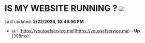 # IS MY WEBSITE RUNNING ? [![](https://img.shields.io/static/v1?label=Sponsor&message=%E2%9D%A4&logo=GitHub&color=%23fe8e86)](https://github.com/sponsors/<username>)

Last updated: **2/22/2024, 10:49:56 PM**

- `GET` [https://youssefservice.me](https://youssefservice.me) - **Up** (308ms)
